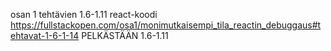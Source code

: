 osan 1 tehtävien 1.6-1.11 react-koodi
<br>
https://fullstackopen.com/osa1/monimutkaisempi_tila_reactin_debuggaus#tehtavat-1-6-1-14
PELKÄSTÄÄN 1.6-1.11
